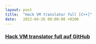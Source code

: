 ```yaml
---
layout: post
title:  "Hack VM translator full [C++]"
date:   2022-04-26 00:00:00 +0200
---
```


<h3><a href="https://github.com/enricoKoschel/hackVMTranslatorFull">Hack VM translator full auf GitHub</a></h3>